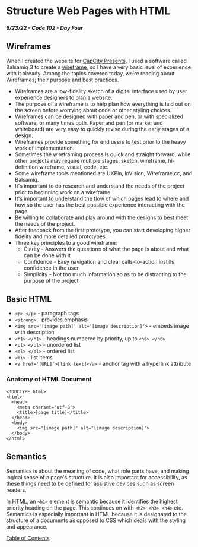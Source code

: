 
# Structure Web Pages with HTML

##### 6/23/22 - Code 102 - Day Four

## Wireframes

When I created the website for [CapCity Presents](https://capcitypresents.com), I used a software called Balsamiq 3 to create a [wireframe](https://github.com/kvvpa/capcitypresents/blob/master/design/IA.pdf), so I have a very basic level of experience with it already. Among the topics covered today, we're reading about Wireframes; their purpose and best practices.

* Wireframes are a low-fidelity sketch of a digital interface used by user experience designers to plan a website.
* The purpose of a wireframe is to help plan how everything is laid out on the screen before worrying about code or other styling choices.
* Wireframes can be designed with paper and pen, or with specialized software, or many times both. Paper and pen (or marker and whiteboard) are very easy to quickly revise during the early stages of a design.
* Wireframes provide something for end users to test prior to the heavy work of implementation.
* Sometimes the wireframing process is quick and straight forward, while other projects may require multiple stages: sketch, wireframe, hi-definition wireframe, visual, code, etc.
* Some wireframe tools mentioned are UXPin, InVision, Wireframe.cc, and Balsamiq.
* It's important to do research and understand the needs of the project prior to beginning work on a wireframe.
* It's important to understand the flow of which pages lead to where and how so the user has the best possible experience interacting with the page.
* Be willing to collaborate and play around with the designs to best meet the needs of the project.
* After feedback from the first prototype, you can start developing higher fidelity and more detailed prototypes.
* Three key principles to a good wireframe:
  * Clarity - Answers the questions of what the page is about and what can be done with it
  * Confidence - Easy navigation and clear calls-to-action instills confidence in the user
  * Simplicity - Not too much information so as to be distracting to the purpose of the project

## Basic HTML

* `<p> </p>` - paragraph tags
* `<strong>` - provides emphasis
* `<img src='[image path]' alt='[image description]'>` - embeds image with description
* `<h1> </h1>` - headings numbered by priority, up to `<h6> </h6>`
* `<ul> </ul>` - unordered list
* `<ol> </ol>` - ordered list
* `<li>` - list items
* `<a href='[URL]'>[link text]</a>` - anchor tag with a hyperlink attribute

### Anatomy of HTML Document
```
<!DOCTYPE html>
<html>
  <head>
    <meta charset="utf-8">
    <title>[page title]</title>
  </head>
  <body>
    <img src="[image path]" alt="[image description]">
  </body>
</html>
```

## Semantics

Semantics is about the meaning of code, what role parts have, and making logical sense of a page's structure. It is also important for accessibility, as these things need to be defined for assistive devices such as screen readers.

In HTML, an `<h1>` element is semantic because it identifies the highest priority heading on the page. This continues on with `<h2> <h3> <h4>` etc. Semantics is especially important in HTML because it is designated to the structure of a documents as opposed to CSS which deals with the styling and appearance.

[Table of Contents](https://kvvpa.github.io/reading-notes/)